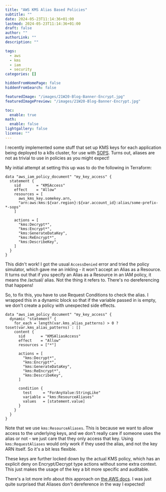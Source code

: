 ```yaml
---
title: "AWS KMS Alias Based Policies"
subtitle: ""
date: 2024-05-23T11:14:36+01:00
lastmod: 2024-05-23T11:14:36+01:00
draft: false
author: ""
authorLink: ""
description: ""

tags:
  - aws
  - kms
  - iam
  - security
categories: []

hiddenFromHomePage: false
hiddenFromSearch: false

featuredImage: "/images/21W20-Blog-Banner-Encrypt.jpg"
featuredImagePreview: "/images/21W20-Blog-Banner-Encrypt.jpg"

toc:
  enable: true
math:
  enable: false
lightgallery: false
license: ""
---
```


I recently implemented some stuff that set up KMS keys for each application
being deployed to a k8s cluster, for use with [SOPS](https://github.com/getsops/sops).
Turns out, aliases are not as trivial to use in policies as you might expect!
<!--more-->

My initial attempt at setting this up was to do the following in Terraform:

```hcl
data "aws_iam_policy_document" "my_key_access" {
  statement {
    sid       = "KMSAccess"
    effect    = "Allow"
    resources = [
      aws_kms_key.somekey.arn,
      "arn:aws:kms:${var.region}:${var.account_id}:alias/some-prefix-*-sops"
    ]

    actions = [
      "kms:Decrypt*",
      "kms:Encrypt*",
      "kms:GenerateDataKey",
      "kms:ReEncrypt*",
      "kms:DescribeKey",
    ]
  }
}
```

This didn't work! I got the usual `AccessDenied` error and tried the policy
simulator, which gave me an inkling - it won't accept an Alias as a Resource.
It turns out that if you specify an Alias as a Resource in an IAM policy, it
means the /actual/ alias. Not the thing it refers to. There's no dereferencing
that happens!

So, to fix this, you have to use Request Conditions to check the alias. I
wrapped this in a dynamic block so that if the variable passed in is empty,
we don't create a policy with unexpected side effects.

```hcl
data "aws_iam_policy_document" "my_key_access" {
  dynamic "statement" {
    for_each = length(var.kms_alias_patterns) > 0 ? toset(var.kms_alias_patterns) : []
    content {
      sid       = "KMSAliasAccess"
      effect    = "Allow"
      resources = ["*"]

      actions = [
        "kms:Decrypt*",
        "kms:Encrypt*",
        "kms:GenerateDataKey",
        "kms:ReEncrypt*",
        "kms:DescribeKey",
      ]

      condition {
        test     = "ForAnyValue:StringLike"
        variable = "kms:ResourceAliases"
        values   = [statement.value]
      }
    }
  }
}
```

Note that we use `kms:ResourceAliases`. This is because we want to allow access
to the underlying keys, and we don't really care if someone uses the alias or
not - we just care that they only access that key. Using `kms:RequestAliases`
would only work if they used the alias, and not the key ARN itself. So it's a
bit less flexible.

These keys are further locked down by the actual KMS policy, which has an
explicit deny on Encrypt/Decrypt type actions without some extra context. This
just makes the usage of the key a bit more specific and auditable.

There's a lot more info about this approach on
[the AWS docs](https://docs.aws.amazon.com/kms/latest/developerguide/alias-authorization.html).
I was just quite surprised that Aliases don't dereference in the way I expected!
